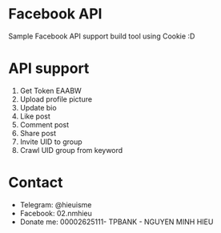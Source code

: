 # Facebook API
Sample Facebook API support build tool using Cookie :D

# API support
1. Get Token EAABW
2. Upload profile picture
3. Update bio
4. Like post
5. Comment post
6. Share post
7. Invite UID to group
8. Crawl UID group from keyword
   

# Contact
- Telegram: @hieuisme
- Facebook: 02.nmhieu
- Donate me: 00002625111- TPBANK - NGUYEN MINH HIEU
